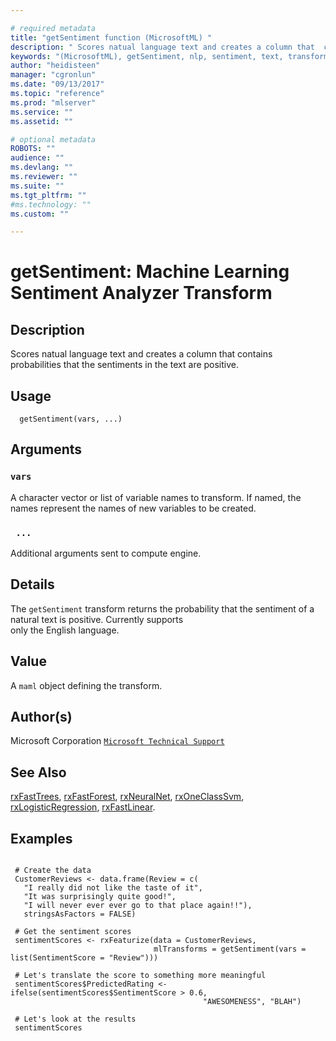 ```yaml
--- 

# required metadata 
title: "getSentiment function (MicrosoftML) " 
description: " Scores natual language text and creates a column that  contains probabilities that the sentiments in the text are positive. " 
keywords: "(MicrosoftML), getSentiment, nlp, sentiment, text, transform" 
author: "heidisteen" 
manager: "cgronlun" 
ms.date: "09/13/2017" 
ms.topic: "reference" 
ms.prod: "mlserver" 
ms.service: "" 
ms.assetid: "" 

# optional metadata 
ROBOTS: "" 
audience: "" 
ms.devlang: "" 
ms.reviewer: "" 
ms.suite: "" 
ms.tgt_pltfrm: "" 
#ms.technology: "" 
ms.custom: "" 

--- 
```





 # getSentiment: Machine Learning Sentiment Analyzer Transform 
 ## Description

Scores natual language text and creates a column that 
contains probabilities that the sentiments in the text are positive.


 ## Usage

```   
  getSentiment(vars, ...)

```

 ## Arguments



 ### `vars`
 A character vector or list of variable names to transform. If named, the names represent the names of new variables to be created. 



 ### ` ...`
 Additional arguments sent to compute engine. 



 ## Details

The `getSentiment` transform returns the probability 
that the sentiment of a natural text is positive. Currently supports  
only the English language.


 ## Value

A `maml` object defining the transform.

 ## Author(s)

Microsoft Corporation [`Microsoft Technical Support`](https://go.microsoft.com/fwlink/?LinkID=698556&clcid=0x409)



 ## See Also

[rxFastTrees](rxFastTrees.md), [rxFastForest](rxFastForest.md),
[rxNeuralNet](rxNeuralNet.md), [rxOneClassSvm](rxOneClassSvm.md),
[rxLogisticRegression](rxLogisticRegression.md), [rxFastLinear](rxFastLinear.md).

 ## Examples

 ```

  # Create the data
  CustomerReviews <- data.frame(Review = c(
    "I really did not like the taste of it",
    "It was surprisingly quite good!",
    "I will never ever ever go to that place again!!"),
    stringsAsFactors = FALSE)

  # Get the sentiment scores
  sentimentScores <- rxFeaturize(data = CustomerReviews, 
                                 mlTransforms = getSentiment(vars = list(SentimentScore = "Review")))

  # Let's translate the score to something more meaningful
  sentimentScores$PredictedRating <- ifelse(sentimentScores$SentimentScore > 0.6, 
                                            "AWESOMENESS", "BLAH")

  # Let's look at the results
  sentimentScores
```






